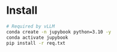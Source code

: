 # Install
```bash
# Required by vLLM
conda create -n jupybook python=3.10 -y
conda activate jupybook
pip install -r req.txt
```
